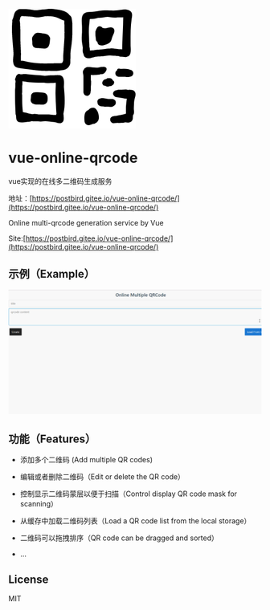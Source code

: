 ![logo](./public/logo.png)

# vue-online-qrcode

vue实现的在线多二维码生成服务

地址：[https://postbird.gitee.io/vue-online-qrcode/](https://postbird.gitee.io/vue-online-qrcode/)

Online multi-qrcode generation service by Vue

Site:[https://postbird.gitee.io/vue-online-qrcode/](https://postbird.gitee.io/vue-online-qrcode/)


## 示例（Example）

![example](./examples.gif)

## 功能（Features）

- 添加多个二维码 (Add multiple QR codes)

- 编辑或者删除二维码（Edit or delete the QR code）

- 控制显示二维码蒙层以便于扫描（Control display QR code mask for scanning）

- 从缓存中加载二维码列表（Load a QR code list from the local storage）

- 二维码可以拖拽排序（QR code can be dragged and sorted）

- ...


## License 

MIT

